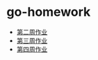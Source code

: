 # go-homework

- [第二周作业](./week2)
- [第三周作业](./week3)
- [第四周作业](https://github.com/ltinyho/lt-go-project)
